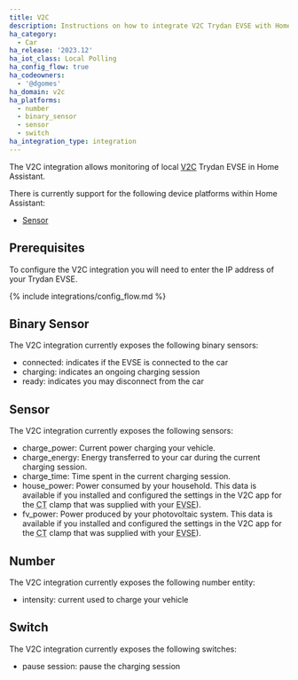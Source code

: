 ```yaml
---
title: V2C 
description: Instructions on how to integrate V2C Trydan EVSE with Home Assistant.
ha_category:
  - Car
ha_release: '2023.12'
ha_iot_class: Local Polling
ha_config_flow: true
ha_codeowners:
  - '@dgomes'
ha_domain: v2c
ha_platforms:
  - number
  - binary_sensor
  - sensor
  - switch
ha_integration_type: integration
---
```


The V2C integration allows monitoring of local [V2C](https://v2c.com) Trydan EVSE in Home Assistant.

There is currently support for the following device platforms within Home Assistant:

- [Sensor](#sensor)

## Prerequisites

To configure the V2C integration you will need to enter the IP address of your Trydan EVSE.

{% include integrations/config_flow.md %}

## Binary Sensor

The V2C integration currently exposes the following binary sensors:

- connected: indicates if the EVSE is connected to the car
- charging: indicates an ongoing charging session
- ready: indicates you may disconnect from the car

## Sensor

The V2C integration currently exposes the following sensors:

- charge_power: Current power charging your vehicle.
- charge_energy: Energy transferred to your car during the current charging session.
- charge_time: Time spent in the current charging session.
- house_power: Power consumed by your household. This data is available if you installed and configured the settings in the V2C app for the <abbr title="current transformer">CT</abbr> clamp that was supplied with your <abbr title="electric vehicle supply equipment">EVSE</abbr>).
- fv_power: Power produced by your photovoltaic system. This data is available if you installed and configured the settings in the V2C app for the <abbr title="current transformer">CT</abbr> clamp that was supplied with your <abbr title="electric vehicle supply equipment">EVSE</abbr>).

## Number

The V2C integration currently exposes the following number entity:

- intensity: current used to charge your vehicle

## Switch

The V2C integration currently exposes the following switches:

- pause session: pause the charging session
